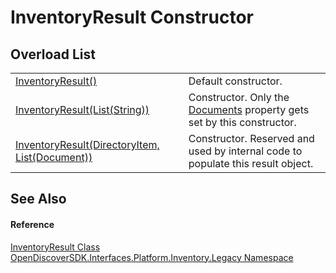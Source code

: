 # InventoryResult Constructor


## Overload List
<table>
<tr>
<td><a href="4d1e3af0-2791-8f62-8586-71b172b70f8a">InventoryResult()</a></td>
<td>Default constructor.</td></tr>
<tr>
<td><a href="df713130-485b-0db6-51be-cdd1591b3c72">InventoryResult(List(String))</a></td>
<td>Constructor. Only the <a href="51e6cf98-0a95-a036-a37e-c22528bb14a9">Documents</a> property gets set by this constructor.</td></tr>
<tr>
<td><a href="a8f837b7-b9d5-669a-4f27-10e66594be4a">InventoryResult(DirectoryItem, List(Document))</a></td>
<td>Constructor. Reserved and used by internal code to populate this result object.</td></tr>
</table>

## See Also


#### Reference
<a href="744436cb-16ec-4f16-9ffb-148d0a82b2d9">InventoryResult Class</a>  
<a href="1c770892-a5f4-0d92-a48f-ee1036830f05">OpenDiscoverSDK.Interfaces.Platform.Inventory.Legacy Namespace</a>  
